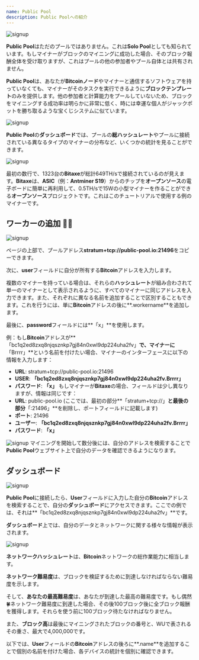 ```yaml
---
name: Public Pool
description: Public Poolへの紹介
---
```


![signup](assets/cover.webp)

**Public Pool**はただのプールではありません。これは**Solo Pool**としても知られています。もしマイナーがブロックのマイニングに成功した場合、そのブロック報酬全体を受け取りますが、これはプールの他の参加者やプール自体とは共有されません。

**Public Pool**は、あなたが**Bitcoinノード**やマイナーと通信するソフトウェアを持っていなくても、マイナーがそのタスクを実行できるように**ブロックテンプレート**のみを提供します。他の参加者と計算能力をプールしていないため、ブロックをマイニングする成功率は明らかに非常に低く、時には幸運な個人がジャックポットを勝ち取るような宝くじシステムに似ています。

![signup](assets/1.webp)

**Public Pool**の**ダッシュボード**では、プールの**総ハッシュレート**やプールに接続されている異なるタイプのマイナーの分布など、いくつかの統計を見ることができます。

![signup](assets/2.webp)

最初の数行で、1323台の**Bitaxe**が総計649TH/sで接続されているのが見えます。**Bitaxe**は、**ASIC**（例：**Antminer S19**）からのチップを**オープンソース**の電子ボードに簡単に再利用して、0.5TH/sで15Wの小型マイナーを作ることができる**オープンソース**プロジェクトです。これはこのチュートリアルで使用する例のマイナーです。

## ワーカーの追加 👷‍♂️

![signup](assets/cover.webp)

ページの上部で、プールアドレス**stratum+tcp://public-pool.io:21496**をコピーできます。

次に、**user**フィールドに自分が所有する**Bitcoin**アドレスを入力します。

複数のマイナーを持っている場合は、それらの**ハッシュレート**が組み合わされて単一のマイナーとして表示されるように、すべてのマイナーに同じアドレスを入力できます。また、それぞれに異なる名前を追加することで区別することもできます。これを行うには、単に**Bitcoin**アドレスの後に**.workername**を追加します。

最後に、**password**フィールドには**「x」**を使用します。

例：もし**Bitcoin**アドレスが**「bc1q2ed8zxq8njqsznkp7gj84n0xwl9dp224uha2fv」**で、マイナーに**「Brrrr」**という名前を付けたい場合、マイナーのインターフェースに以下の情報を入力します：

- **URL**: stratum+tcp://public-pool.io:21496
- **USER**: **「bc1q2ed8zxq8njqsznkp7gj84n0xwl9dp224uha2fv.Brrrr」**
- **パスワード**: **「x」**
もしマイナーが**Bitaxe**の場合、フィールドは少し異なりますが、情報は同じです：
- **URL**: public-pool.io (ここでは、最初の部分**「stratum+tcp://」**と最後の部分**「:21496」**を削除し、ポートフィールドに記載します)
- **ポート**: 21496
- **ユーザー**: **「bc1q2ed8zxq8njqsznkp7gj84n0xwl9dp224uha2fv.Brrrr」**
- **パスワード**: **「x」**

![signup](assets/3.webp)
マイニングを開始して数分後には、自分のアドレスを検索することで**Public Pool**ウェブサイト上で自分のデータを確認できるようになります。
## ダッシュボード

![signup](assets/4.webp)

**Public Pool**に接続したら、**User**フィールドに入力した自分の**Bitcoin**アドレスを検索することで、自分の**ダッシュボード**にアクセスできます。ここでの例では、それは**「bc1q2ed8zxq8njqsznkp7gj84n0xwl9dp224uha2fv」**です。

**ダッシュボード**上では、自分のデータとネットワークに関する様々な情報が表示されます。

![signup](assets/5.webp)

**ネットワークハッシュレート**は、**Bitcoin**ネットワークの総作業能力に相当します。

**ネットワーク難易度**は、ブロックを検証するために到達しなければならない難易度を示します。

そして、**あなたの最高難易度**は、あなたが到達した最高の難易度です。もし偶然🍀ネットワーク難易度に到達した場合、その後100ブロック後に全ブロック報酬を獲得します。それらを使う前に100ブロック待たなければなりません。

また、**ブロック高**は最後にマイニングされたブロックの番号と、WUで表されるその重さ、最大で4,000,000です。

以下では、**User**フィールドの**Bitcoin**アドレスの後ろに**.name**を追加することで個別の名前を付けた場合、各デバイスの統計を個別に確認できます。